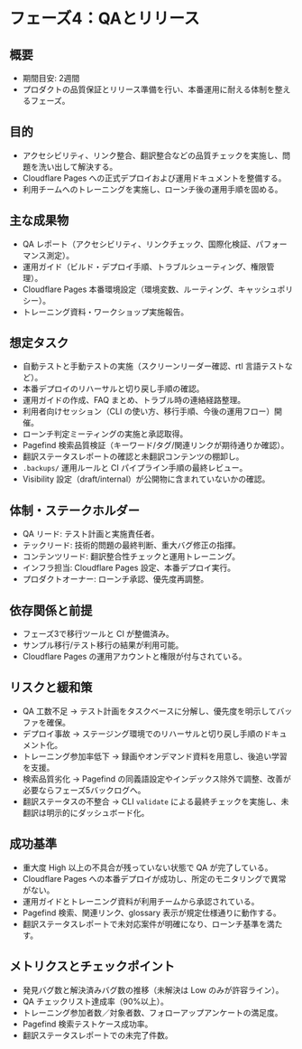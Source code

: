 # フェーズ4：QAとリリース

## 概要
- 期間目安: 2週間
- プロダクトの品質保証とリリース準備を行い、本番運用に耐える体制を整えるフェーズ。

## 目的
- アクセシビリティ、リンク整合、翻訳整合などの品質チェックを実施し、問題を洗い出して解決する。
- Cloudflare Pages への正式デプロイおよび運用ドキュメントを整備する。
- 利用チームへのトレーニングを実施し、ローンチ後の運用手順を固める。

## 主な成果物
- QA レポート（アクセシビリティ、リンクチェック、国際化検証、パフォーマンス測定）。
- 運用ガイド（ビルド・デプロイ手順、トラブルシューティング、権限管理）。
- Cloudflare Pages 本番環境設定（環境変数、ルーティング、キャッシュポリシー）。
- トレーニング資料・ワークショップ実施報告。

## 想定タスク
- 自動テストと手動テストの実施（スクリーンリーダー確認、rtl 言語テストなど）。
- 本番デプロイのリハーサルと切り戻し手順の確認。
- 運用ガイドの作成、FAQ まとめ、トラブル時の連絡経路整理。
- 利用者向けセッション（CLI の使い方、移行手順、今後の運用フロー）開催。
- ローンチ判定ミーティングの実施と承認取得。
- Pagefind 検索品質検証（キーワード/タグ/関連リンクが期待通りか確認）。
- 翻訳ステータスレポートの確認と未翻訳コンテンツの棚卸し。
- `.backups/` 運用ルールと CI パイプライン手順の最終レビュー。
- Visibility 設定（draft/internal）が公開物に含まれていないかの確認。

## 体制・ステークホルダー
- QA リード: テスト計画と実施責任者。
- テックリード: 技術的問題の最終判断、重大バグ修正の指揮。
- コンテンツリード: 翻訳整合性チェックと運用トレーニング。
- インフラ担当: Cloudflare Pages 設定、本番デプロイ実行。
- プロダクトオーナー: ローンチ承認、優先度再調整。

## 依存関係と前提
- フェーズ3で移行ツールと CI が整備済み。
- サンプル移行/テスト移行の結果が利用可能。
- Cloudflare Pages の運用アカウントと権限が付与されている。

## リスクと緩和策
- QA 工数不足 → テスト計画をタスクベースに分解し、優先度を明示してバッファを確保。
- デプロイ事故 → ステージング環境でのリハーサルと切り戻し手順のドキュメント化。
- トレーニング参加率低下 → 録画やオンデマンド資料を用意し、後追い学習を支援。
- 検索品質劣化 → Pagefind の同義語設定やインデックス除外で調整、改善が必要ならフェーズ5バックログへ。
- 翻訳ステータスの不整合 → CLI `validate` による最終チェックを実施し、未翻訳は明示的にダッシュボード化。

## 成功基準
- 重大度 High 以上の不具合が残っていない状態で QA が完了している。
- Cloudflare Pages への本番デプロイが成功し、所定のモニタリングで異常がない。
- 運用ガイドとトレーニング資料が利用チームから承認されている。
- Pagefind 検索、関連リンク、glossary 表示が規定仕様通りに動作する。
- 翻訳ステータスレポートで未対応案件が明確になり、ローンチ基準を満たす。

## メトリクスとチェックポイント
- 発見バグ数と解決済みバグ数の推移（未解決は Low のみが許容ライン）。
- QA チェックリスト達成率（90%以上）。
- トレーニング参加者数／対象者数、フォローアップアンケートの満足度。
- Pagefind 検索テストケース成功率。
- 翻訳ステータスレポートでの未完了件数。
